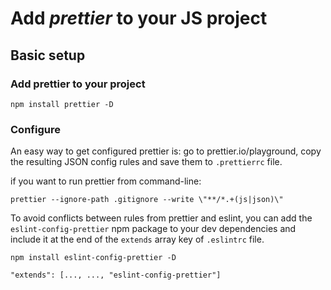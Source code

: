 # Add _prettier_ to your JS project

## Basic setup
### Add prettier to your project
```
npm install prettier -D
```
### Configure
An easy way to get configured prettier is: go to prettier.io/playground, copy the resulting JSON config rules and save them to `.prettierrc` file.

if you want to run prettier from command-line:
```
prettier --ignore-path .gitignore --write \"**/*.+(js|json)\"
```

To avoid conflicts between rules from prettier and eslint, you can add the `eslint-config-prettier` npm package to your dev dependencies and include it at the end of the `extends` array key of `.eslintrc` file.

```
npm install eslint-config-prettier -D
```

```
"extends": [..., ..., "eslint-config-prettier"]
```